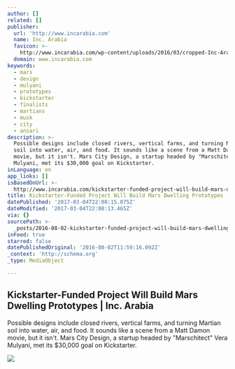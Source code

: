 ```yaml
---
author: []
related: []
publisher:
  url: 'http://www.incarabia.com'
  name: Inc. Arabia
  favicon: >-
    http://www.incarabia.com/wp-content/uploads/2016/03/cropped-Inc-Arabia-Favicon-2.ico
  domain: www.incarabia.com
keywords:
  - mars
  - design
  - mulyani
  - prototypes
  - kickstarter
  - finalists
  - martians
  - musk
  - city
  - ansari
description: >-
  Possible designs include closed rivers, vertical farms, and turning Martian
  soil into water, air, and food. It sounds like a scene from a Matt Damon
  movie, but it isn't. Mars City Design, a startup headed by "Marschitect" Vera
  Mulyani, met its $30,000 goal on Kickstarter.
inLanguage: en
app_links: []
isBasedOnUrl: >-
  http://www.incarabia.com/kickstarter-funded-project-will-build-mars-dwelling-prototypes/
title: Kickstarter-Funded Project Will Build Mars Dwelling Prototypes | Inc. Arabia
datePublished: '2017-03-04T22:08:15.075Z'
dateModified: '2017-03-04T22:08:13.465Z'
via: {}
sourcePath: >-
  _posts/2016-08-02-kickstarter-funded-project-will-build-mars-dwelling-prototyp.md
inFeed: true
starred: false
datePublishedOriginal: '2016-08-02T11:59:16.092Z'
_context: 'http://schema.org'
_type: MediaObject

---
```

<article style=""><h1>Kickstarter-Funded Project Will Build Mars Dwelling Prototypes | Inc. Arabia</h1><p>Possible designs include closed rivers, vertical farms, and turning Martian soil into water, air, and food. It sounds like a scene from a Matt Damon movie, but it isn't. Mars City Design, a startup headed by "Marschitect" Vera Mulyani, met its $30,000 goal on Kickstarter.</p><img src="http://www.incarabia.com/wp-content/uploads/2016/07/Mars-desert.jpg" /></article>